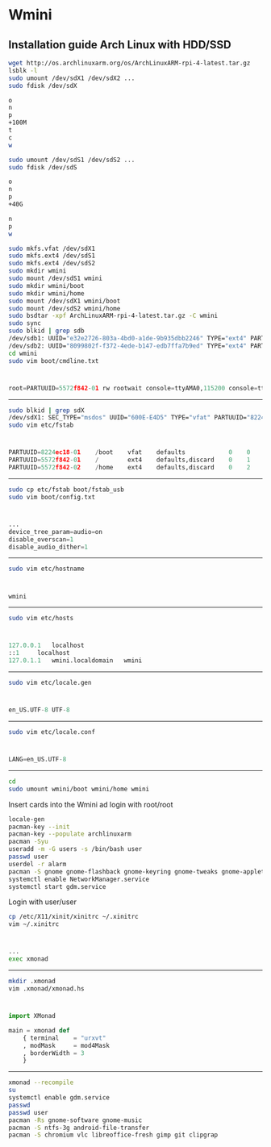 # Wmini
## Installation guide Arch Linux with HDD/SSD
```bash
wget http://os.archlinuxarm.org/os/ArchLinuxARM-rpi-4-latest.tar.gz
lsblk -l
sudo umount /dev/sdX1 /dev/sdX2 ...
sudo fdisk /dev/sdX
```
```bash
o
n
p
+100M
t
c
w
```
```bash
sudo umount /dev/sdS1 /dev/sdS2 ...
sudo fdisk /dev/sdS
```
```bash
o
n
p
+40G

n
p
w
```
```bash
sudo mkfs.vfat /dev/sdX1
sudo mkfs.ext4 /dev/sdS1
sudo mkfs.ext4 /dev/sdS2
sudo mkdir wmini
sudo mount /dev/sdS1 wmini
sudo mkdir wmini/boot
sudo mkdir wmini/home
sudo mount /dev/sdX1 wmini/boot
sudo mount /dev/sdS2 wmini/home
sudo bsdtar -xpf ArchLinuxARM-rpi-4-latest.tar.gz -C wmini
sudo sync
sudo blkid | grep sdb
/dev/sdb1: UUID="e32e2726-803a-4bd0-a1de-9b935dbb2246" TYPE="ext4" PARTUUID="5572f842-01"
/dev/sdb2: UUID="8099802f-f372-4ede-b147-edb7ffa7b9ed" TYPE="ext4" PARTUUID="5572f842-02"
cd wmini
sudo vim boot/cmdline.txt
```
#
```python
root=PARTUUID=5572f842-01 rw rootwait console=ttyAMA0,115200 console=tty1 selinux=0 plymouth.enable=0 smsc95xx.turbo_mode=N dwc_otg.lpm_enable=0 kgdboc=ttyAMA0,115200 elevator=noop
```
---
```bash
sudo blkid | grep sdX
/dev/sdX1: SEC_TYPE="msdos" UUID="600E-E4D5" TYPE="vfat" PARTUUID="8224ec18-01"
sudo vim etc/fstab
```
#
```python
PARTUUID=8224ec18-01    /boot    vfat    defaults            0    0
PARTUUID=5572f842-01    /        ext4    defaults,discard    0    1
PARTUUID=5572f842-02    /home    ext4    defaults,discard    0    2
```
---
```bash
sudo cp etc/fstab boot/fstab_usb
sudo vim boot/config.txt
```
#
```python
...
device_tree_param=audio=on
disable_overscan=1
disable_audio_dither=1
```
---
```bash
sudo vim etc/hostname
```
#
```python
wmini
```
---
```bash
sudo vim etc/hosts
```
#
```python
127.0.0.1	localhost
::1		localhost
127.0.1.1	wmini.localdomain	wmini
```
---
```bash
sudo vim etc/locale.gen
```
#
```python
en_US.UTF-8 UTF-8
```
---
```bash
sudo vim etc/locale.conf
```
#
```python
LANG=en_US.UTF-8
```
---
```bash
cd
sudo umount wmini/boot wmini/home wmini
```
Insert cards into the Wmini ad login with root/root
```bash
locale-gen
pacman-key --init
pacman-key --populate archlinuxarm
pacman -Syu
useradd -m -G users -s /bin/bash user
passwd user
userdel -r alarm
pacman -S gnome gnome-flashback gnome-keyring gnome-tweaks gnome-applets xf-video-fbdev xorg-server xorg-xinit gvim network-manager-applet ttf-dejavu ttf-droid xmonad xmonad-contribi dmenu
systemctl enable NetworkManager.service
systemctl start gdm.service
```
Login with user/user
```bash
cp /etc/X11/xinit/xinitrc ~/.xinitrc
vim ~/.xinitrc
```
#
```python
...
exec xmonad
```
---
```bash
mkdir .xmonad
vim .xmonad/xmonad.hs
```
#
```python
import XMonad

main = xmonad def
    { terminal    = "urxvt"
    , modMask     = mod4Mask
    , borderWidth = 3
    }
```
---
```bash
xmonad --recompile
su
systemctl enable gdm.service
passwd
passwd user
pacman -Rs gnome-software gnome-music
pacman -S ntfs-3g android-file-transfer
pacman -S chromium vlc libreoffice-fresh gimp git clipgrap
```
